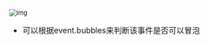 <img src="https://uploadfiles.nowcoder.com/images/20200214/575261407_1581644656315_0ABBCEA6A0A2F0AE328C3B326FAC8A13" alt="img" style="zoom:80%;" />

* 可以根据event.bubbles来判断该事件是否可以冒泡